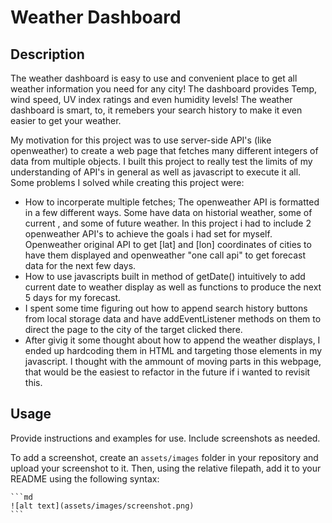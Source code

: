# Weather Dashboard

## Description

  The weather dashboard is easy to use and convenient place to get all weather information you need for any city! The dashboard provides Temp, wind speed, UV index ratings and even humidity levels! The weather dashboard is smart, to, it remebers your search history to make it even easier to get your weather.
  
  My motivation for this project was to use server-side API's (like openweather) to create a web page that fetches many different integers of data from multiple objects. I built this project to really test the limits of my understanding of API's in general as well as javascript to execute it all. Some problems I solved while creating this project were:
  
  - How to incorperate multiple fetches; The openweather API is formatted in a few different ways. Some have data on historial weather, some of current , and some of future weather. In this project i had to include 2 openweather API's to achieve the goals i had set for myself. Openweather original API to get [lat] and [lon] coordinates of cities to have them displayed and openweather "one call api" to get forecast data for the next few days.
  - How to use javascripts built in method of getDate() intuitively to add current date to weather display as well as functions to produce the next 5 days for my forecast.
  - I spent some time figuring out how to append search history buttons from local storage data and have addEventListener methods on them to direct the page to the city of the target clicked there.
  - After givig it some thought about how to append the weather displays, I ended up hardcoding them in HTML and targeting those elements in my javascript. I thought with the ammount of moving parts in this webpage, that would be the easiest to refactor in the future if i wanted to revisit this.
  

## Usage

Provide instructions and examples for use. Include screenshots as needed.

To add a screenshot, create an `assets/images` folder in your repository and upload your screenshot to it. Then, using the relative filepath, add it to your README using the following syntax:

    ```md
    ![alt text](assets/images/screenshot.png)
    ```

